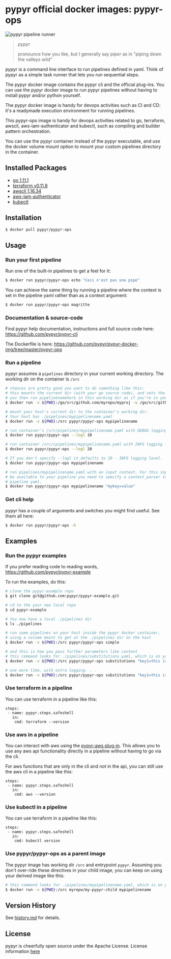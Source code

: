 # pypyr official docker images: pypyr-ops

![pypyr pipeline runner](https://cdn.345.systems/wp-content/uploads/2017/03/pypyr-logo-small.png)

> *pypyr*
>
> pronounce how you like, but I generally say *piper* as in "piping
    down the valleys wild"

pypyr is a command line interface to run pipelines defined in yaml.
Think of pypyr as a simple task runner that lets you run sequential
steps.

The pypyr docker image contains the pypyr cli and the official plug-ins.
You can use the pypyr docker image to run pypyr pipelines without having
to install pypyr and/or python yourself.

The pypyr docker image is handy for devops activities such as CI and CD: it's a
readymade execution environment for running pipelines.

This pypyr-ops image is handy for devops activities related to go, terraform,
awscli, aws-iam-authenticator and kubectl, such as compiling and builder pattern
orchestration.

You can use the pypyr container instead of the pypyr executable, and use the
docker volume mount option to mount your custom pipelines directory in
the container.


## Installed Packages
* [go 1.11.1](https://golang.org/)
* [terraform v0.11.8](https://terraform.io)
* [awscli 1.16.34](https://aws.amazon.com/cli/)
* [aws-iam-authenticator](https://github.com/kubernetes-sigs/aws-iam-authenticator)
* [kubectl](https://kubernetes.io/)

## Installation

```bash
$ docker pull pypyr/pypyr-ops
```

## Usage
### Run your first pipeline

Run one of the built-in pipelines to get a feel for it:

```bash
$ docker run pypyr/pypyr-ops echo "Ceci n'est pas une pipe"
```

You can achieve the same thing by running a pipeline where the context
is set in the pipeline yaml rather than as a context argument:

```bash
$ docker run pypyr/pypyr-ops magritte
```

### Documentation & source-code
Find pypyr help documentation, instructions and full source code here:
https://github.com/pypyr/pypyr-cli

The Dockerfile is here:
https://github.com/pypyr/pypyr-docker-img/tree/master/pypyr-ops

### Run a pipeline

pypyr assumes a `pipelines` directory in your current
working directory. The working dir on the container is
`/src`

```bash
# chances are pretty good you want to do something like this:
# this mounts the current dir (with your go source code), and sets the working dir to the mount dir
# you then run pipelinenamehere in this working dir as if you're in your repo home.
$ docker run -v ${PWD}:/go/src/github.com/myrepo/myproj -w /go/src/github.com//myrepo/myproj pypyr/pypyr-ops pipelinenamehere`

# mount your host's current dir to the container's working dir.
# Your host has ./pipelines/mypipelinename.yaml
$ docker run -v ${PWD}:/src pypyr/pypyr-ops mypipelinename

# run container's /src/pipelines/mypipelinename.yaml with DEBUG logging level.
$ docker run pypyr/pypyr-ops --logl 10

# run container /src/cpipelines/mypipelinename.yaml with INFO logging level.
$ docker run pypyr/pypyr-ops --logl 20

# If you don't specify --logl it defaults to 20 - INFO logging level.
$ docker run pypyr/pypyr-ops mypipelinename

# run pipelines/mypipelinename.yaml with an input context. For this input to
# be available to your pipeline you need to specify a context_parser in your
# pipeline yaml.
$ docker run pypyr/pypyr-ops mypipelinename "mykey=value"
```

### Get cli help

pypyr has a couple of arguments and switches you might find useful. See
them all here:

```bash
$ docker run pypyr/pypyr-ops -h
```

## Examples
### Run the pypyr examples
If you prefer reading code to reading words, https://github.com/pypyr/pypyr-example

To run the examples, do this:

```bash
# clone the pypyr-example repo
$ git clone git@github.com:pypyr/pypyr-example.git

# cd to the your new local repo
$ cd pypyr-example

# You now have a local ./pipelines dir
$ ls ./pipelines

# run some pipelines on your host inside the pypyr docker container,
# using a volume mount to get at the ./pipelines dir on the host
$ docker run -v ${PWD}:/src pypyr/pypyr-ops simple

# and this is how you pass further parameters like context
# this command looks for ./pipelines/substitutions.yaml, which is on your host.
$ docker run -v ${PWD}:/src pypyr/pypyr-ops substitutions "key1=this is key1 in context,key2=pipe"

# one more time, with extra logging. . .
$ docker run -v ${PWD}:/src pypyr/pypyr-ops substitutions "key1=this is key1 in context,key2=pipe" --logl 10
```

### Use terraform in a pipeline
You can use terraform in a pipeline like this:
```
steps:
 - name: pypyr.steps.safeshell
   in:
    cmd: terraform --version
```


### Use aws in a pipeline
You can interact with aws using the [pypyr-aws plug-in](https://github.com/pypyr/pypyr-aws).
This allows you to use any aws api functionality directly in a pipeline without
having to go via the cli.

For aws functions that are only in the cli and not in the api, you can still use
the aws cli in a pipeline like this:
```
steps:
 - name: pypyr.steps.safeshell
   in:
    cmd: aws --version
```

### Use kubectl in a pipeline
You can use terraform in a pipeline like this:
```
steps:
 - name: pypyr.steps.safeshell
   in:
    cmd: kubectl version
```


### Use pypyr/pypyr-ops as a parent image
The pypyr image has working dir `/src` and entrypoint `pypyr`. Assuming you
don't over-ride these directives in your child image, you can keep on using
your derived image like this:

```bash
# this command looks for ./pipelines/mypipelinename.yaml, which is on your host.
$ docker run -v ${PWD}:/src myrepo/my-pypyr-child mypipelinename
```

## Version History
See [history.md](https://github.com/pypyr/pypyr-docker-img/blob/master/pypyr-ops/history.md) for details.

## License
pypyr is cheerfully open source under the Apache License. License information
[here](https://github.com/pypyr/pypyr-docker-img/blob/master/LICENSE)
